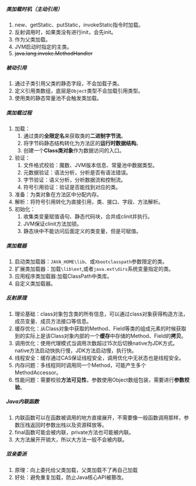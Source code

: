 ##### 类加载时机（主动引用）

1. new、getStatic、putStatic，invokeStatic指令时加载。
2. 反射调用时，如果类没有进行init，会先init。
3. 作为父类加载。
4. JVM启动时指定的主类。
5. ~~java.lang.invoke.MethodHandler~~

##### 被动引用

1. 通过子类引用父类的静态字段，不会加载子类。
2. 定义引用类数组，底层是`Object`类型不会加载引用类型。
3. 使用类的静态常量池不会触发类加载。

##### 类加载过程

1. 加载：
   1. 通过类的**全限定名**来获取类的**二进制字节流**。
   2. 将字节码静态结构转化为方法区的**运行时数据结构**。
   3. 创建一个**Class类对象**作为数据访问的入口。
2. 验证：
   1. 文件格式校验：魔数、JVM版本信息、常量池中数据类型。
   2. 元数据验证：语法分析，分析是否有语法错误。
   3. 字节验证：语义分析，分析数据流和控制流。
   4. 符号引用验证：验证是否能找到对应的类。
3. 准备：为类对象在方法区中分配内存。
4. 解析：将符号引用转化为直接引用，类、接口、字段、方法解析。
5. 初始化：
   1. 收集类变量赋值语句、静态代码块，合并成clinit并执行。
   2. JVM保证clinit方法加锁。
   3. 静态块中不能访问后面定义的类变量，但是可赋值。

##### 类加载器

1. 启动类加载器：`JAVA_HOME\lib`、或`Xbootclasspath`参数限定的类。
2. 扩展类加载器：加载`\lib\ext`,或者`java.ext\dirs`系统变量指定的类。
3. 应用程序类加载器:加载ClassPath中类库。
4. 自定义类加载器。

##### 反射原理

1. 理论基础：class对象包含类的所有信息，可以通过class对象获得构造方法，成员变量、成员方法接口等信息。
2. 缓存优化：从Class对象中获取的Method、Field等类的组成元素的时候获取到的实际上是该Class对象内部的一个**缓存**中存储的Method、Field的**拷贝**。
3. 调用优化：使用代理模式当调用次数超过15次后切换native为JDK方式。native方法启动快执行慢，JDK方法启动慢，执行快。
4. 线程安全：缓存通过CAS保证线程安全，调用优化中无状态也是线程安全。
5. 内存问题：多线程同时调用同一个Method，可能产生多个MethodAccessor。
6. 性能问题：需要校验**方法可见性**，参数使用Object数组包装，需要进行**参数校验**。

##### Java内联函数

1. 内联函数可以在函数被调用的地方直接展开，不需要像一般函数调用那样，参数压栈返回时参数出栈以及资源释放等。
2. final函数可能会被内联，private方法也可能被内联。
3. 大方法展开开销大，所以大方法一般不会被内联。

##### 双亲委派

1. 原理：向上委托给父类加载，父类加载不了再自己加载
2. 好处：避免重复加载，防止Java核心API被篡改。